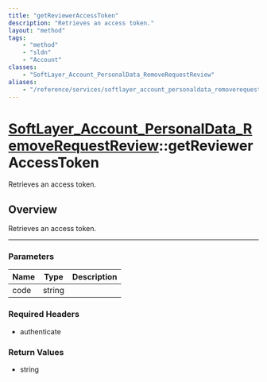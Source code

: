 ```yaml
---
title: "getReviewerAccessToken"
description: "Retrieves an access token."
layout: "method"
tags:
    - "method"
    - "sldn"
    - "Account"
classes:
    - "SoftLayer_Account_PersonalData_RemoveRequestReview"
aliases:
    - "/reference/services/softlayer_account_personaldata_removerequestreview/getReviewerAccessToken"
---
```

# [SoftLayer_Account_PersonalData_RemoveRequestReview](/reference/services/SoftLayer_Account_PersonalData_RemoveRequestReview)::getReviewerAccessToken

Retrieves an access token.


## Overview 
Retrieves an access token.

-----

### Parameters 
|Name | Type | Description |
| --- | --- | --- |
|code| string| |


### Required Headers
* authenticate


### Return Values
* string





